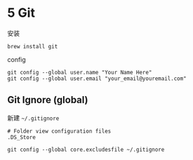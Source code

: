 # 5 Git

安装

```text
brew install git
```

config

```text
git config --global user.name "Your Name Here"
git config --global user.email "your_email@youremail.com"
```

## Git Ignore \(global\)

新建 `~/.gitignore`

```text
# Folder view configuration files
.DS_Store
```

```text
git config --global core.excludesfile ~/.gitignore
```

